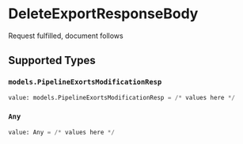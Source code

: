 # DeleteExportResponseBody

Request fulfilled, document follows


## Supported Types

### `models.PipelineExortsModificationResp`

```python
value: models.PipelineExortsModificationResp = /* values here */
```

### `Any`

```python
value: Any = /* values here */
```

